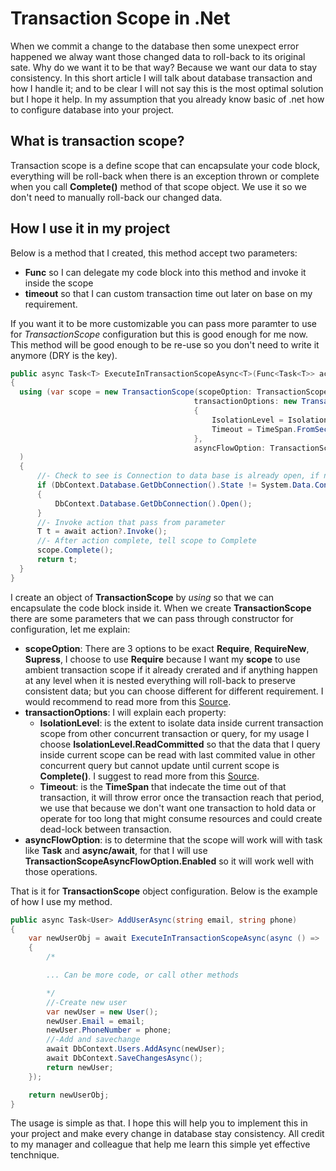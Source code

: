 # Transaction Scope in .Net

When we commit a change to the database then some unexpect error happened we alway want those changed data to roll-back to its original sate. Why do we want it to be that way? Because we want our data to stay consistency. In this short article I will talk about database transaction and how I handle it; and to be clear I will not say this is the most optimal solution but I hope it help. In my assumption that you already know basic of .net how to configure database into your project.

## What is transaction scope?
Transaction scope is a define scope that can encapsulate your code block, everything will be roll-back when there is an exception thrown or complete when you call **Complete()** method of that scope object. We use it so we don't need to manually roll-back our changed data.

## How I use it in my project

Below is a method that I created, this method accept two parameters: 
- **Func** so I can delegate my code block into this method and invoke it inside the scope 
- **timeout** so that I can custom transaction time out later on base on my requirement. 

If you want it to be more customizable you can pass more paramter to use for *TransactionScope* configuration but this is good enough for me now. This method will be good enough to be re-use so you don't need to write it anymore (DRY is the key).

```C#
public async Task<T> ExecuteInTransactionScopeAsync<T>(Func<Task<T>> action, int timeout = 120)
{
  using (var scope = new TransactionScope(scopeOption: TransactionScopeOption.Required,
                                         transactionOptions: new TransactionOptions()
                                         {
                                             IsolationLevel = IsolationLevel.ReadCommitted,
                                             Timeout = TimeSpan.FromSeconds(timeout)
                                         },
                                         asyncFlowOption: TransactionScopeAsyncFlowOption.Enabled)
  )
  {
      //- Check to see is Connection to data base is already open, if not Open a connection
      if (DbContext.Database.GetDbConnection().State != System.Data.ConnectionState.Open)
      {
          DbContext.Database.GetDbConnection().Open();
      }
      //- Invoke action that pass from parameter
      T t = await action?.Invoke();
      //- After action complete, tell scope to Complete
      scope.Complete();
      return t;
  }
}
```

I create an object of **TransactionScope** by *using* so that we can encapsulate the code block inside it. When we create **TransactionScope** there are some parameters that we can pass through constructor for configuration, let me explain:
- **scopeOption**: There are 3 options to be exact **Require**, **RequireNew**, **Supress**, I choose to use **Require** because I want my **scope** to use ambient transaction scope if it already crerated and if anything happen at any level when it is nested everything will roll-back to preserve consistent data; but you can choose different for different requirement. I would recommend to read more from this [Source](http://web.archive.org/web/20100829210742/http://www.pluralsight-training.net/community/blogs/jimjohn/archive/2005/06/18/11451.aspx).
- **transactionOptions**: I will explain each property:
  - **IsolationLevel**: is the extent to isolate data inside current transaction scope from other concurrent transaction or query, for my usage I choose **IsolationLevel.ReadCommitted** so that the data that I query inside current scope can be read with last commited value in other concurrent query but cannot update until current scope is **Complete()**. I suggest to read more from this [Source](https://learn.microsoft.com/en-us/dotnet/api/system.transactions.isolationlevel?view=netframework-4.8).
  - **Timeout**: is the **TimeSpan** that indecate the time out of that transaction, it will throw error once the transaction reach that period, we use that because we don't want one transaction to hold data or operate for too long that might consume resources and could create dead-lock between transaction.
- **asyncFlowOption**: is to determine that the scope will work will with task like **Task** and **async/await**, for that I will use **TransactionScopeAsyncFlowOption.Enabled** so it will work well with those operations.

That is it for **TransactionScope** object configuration. Below is the example of how I use my method.

```C#
public async Task<User> AddUserAsync(string email, string phone)
{
    var newUserObj = await ExecuteInTransactionScopeAsync(async () =>
    {
        /*

        ... Can be more code, or call other methods

        */
        //-Create new user
        var newUser = new User();
        newUser.Email = email;
        newUser.PhoneNumber = phone;
        //-Add and savechange
        await DbContext.Users.AddAsync(newUser);
        await DbContext.SaveChangesAsync();
        return newUser;
    });

    return newUserObj;
}
```
The usage is simple as that. I hope this will help you to implement this in your project and make every change in database stay consistency. All credit to my manager and colleague that help me learn this simple yet effective tenchnique.
